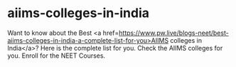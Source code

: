 # aiims-colleges-in-india
Want to know about the Best &lt;a href=https://www.pw.live/blogs-neet/best-aiims-colleges-in-india-a-complete-list-for-you>AIIMS colleges in India&lt;/a>? Here is the complete list for you. Check the AIIMS colleges for you. Enroll for the NEET Courses.

